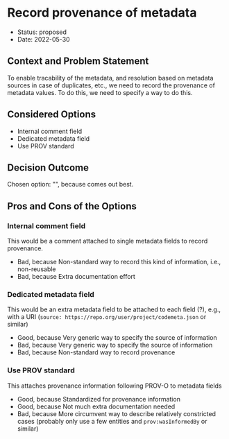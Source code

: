 # Record provenance of metadata

* Status: proposed
* Date: 2022-05-30

## Context and Problem Statement

To enable tracability of the metadata, and resolution based on metadata sources in case of duplicates, etc., we need to record the provenance of metadata values. To do this, we need to specify a way to do this.

## Considered Options

* Internal comment field
* Dedicated metadata field
* Use PROV standard

## Decision Outcome

Chosen option: "", because comes out best.

## Pros and Cons of the Options

### Internal comment field

This would be a comment attached to single metadata fields to record provenance.

* Bad, because Non-standard way to record this kind of information, i.e., non-reusable
* Bad, because Extra documentation effort

### Dedicated metadata field

This would be an extra metadata field to be attached to each field (?), e.g., with a URI (`source: https://repo.org/user/project/codemeta.json` or similar)

* Good, because Very generic way to specify the source of information
* Bad, because Very generic way to specify the source of information
* Bad, because Non-standard way to record provenance

### Use PROV standard

This attaches provenance information following PROV-O to metadata fields

* Good, because Standardized for provenance information
* Good, because Not much extra documentation needed
* Bad, because More circumvent way to describe relatively constricted cases (probably only use a few entities and `prov:wasInformedBy` or similar)
